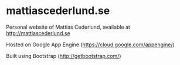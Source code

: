# mattiascederlund.se

Personal website of Mattias Cederlund, available at http://mattiascederlund.se

Hosted on Google App Engine (https://cloud.google.com/appengine/)

Built using Bootstrap (http://getbootstrap.com/)